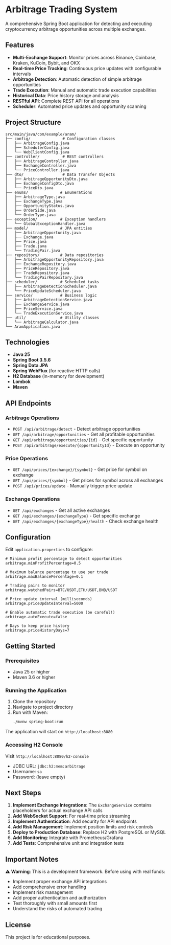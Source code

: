 # Arbitrage Trading System

A comprehensive Spring Boot application for detecting and executing cryptocurrency arbitrage opportunities across multiple exchanges.

## Features

- **Multi-Exchange Support**: Monitor prices across Binance, Coinbase, Kraken, KuCoin, Bybit, and OKX
- **Real-time Price Tracking**: Continuous price updates with configurable intervals
- **Arbitrage Detection**: Automatic detection of simple arbitrage opportunities
- **Trade Execution**: Manual and automatic trade execution capabilities
- **Historical Data**: Price history storage and analysis
- **RESTful API**: Complete REST API for all operations
- **Scheduler**: Automated price updates and opportunity scanning

## Project Structure

```
src/main/java/com/example/aram/
├── config/              # Configuration classes
│   ├── ArbitrageConfig.java
│   ├── SchedulerConfig.java
│   └── WebClientConfig.java
├── controller/          # REST controllers
│   ├── ArbitrageController.java
│   ├── ExchangeController.java
│   └── PriceController.java
├── dto/                 # Data Transfer Objects
│   ├── ArbitrageOpportunityDto.java
│   ├── ExchangeConfigDto.java
│   └── PriceDto.java
├── enums/              # Enumerations
│   ├── ArbitrageType.java
│   ├── ExchangeType.java
│   ├── OpportunityStatus.java
│   ├── OrderSide.java
│   └── OrderType.java
├── exception/          # Exception handlers
│   └── GlobalExceptionHandler.java
├── model/              # JPA entities
│   ├── ArbitrageOpportunity.java
│   ├── Exchange.java
│   ├── Price.java
│   ├── Trade.java
│   └── TradingPair.java
├── repository/         # Data repositories
│   ├── ArbitrageOpportunityRepository.java
│   ├── ExchangeRepository.java
│   ├── PriceRepository.java
│   ├── TradeRepository.java
│   └── TradingPairRepository.java
├── scheduler/          # Scheduled tasks
│   ├── ArbitrageDetectionScheduler.java
│   └── PriceUpdateScheduler.java
├── service/            # Business logic
│   ├── ArbitrageDetectionService.java
│   ├── ExchangeService.java
│   ├── PriceService.java
│   └── TradeExecutionService.java
├── util/               # Utility classes
│   └── ArbitrageCalculator.java
└── AramApplication.java
```

## Technologies

- **Java 25**
- **Spring Boot 3.5.6**
- **Spring Data JPA**
- **Spring WebFlux** (for reactive HTTP calls)
- **H2 Database** (in-memory for development)
- **Lombok**
- **Maven**

## API Endpoints

### Arbitrage Operations
- `POST /api/arbitrage/detect` - Detect arbitrage opportunities
- `GET /api/arbitrage/opportunities` - Get all profitable opportunities
- `GET /api/arbitrage/opportunities/{id}` - Get specific opportunity
- `POST /api/arbitrage/execute/{opportunityId}` - Execute an opportunity

### Price Operations
- `GET /api/prices/{exchange}/{symbol}` - Get price for symbol on exchange
- `GET /api/prices/{symbol}` - Get prices for symbol across all exchanges
- `POST /api/prices/update` - Manually trigger price update

### Exchange Operations
- `GET /api/exchanges` - Get all active exchanges
- `GET /api/exchanges/{exchangeType}` - Get specific exchange
- `GET /api/exchanges/{exchangeType}/health` - Check exchange health

## Configuration

Edit `application.properties` to configure:

```properties
# Minimum profit percentage to detect opportunities
arbitrage.minProfitPercentage=0.5

# Maximum balance percentage to use per trade
arbitrage.maxBalancePercentage=0.1

# Trading pairs to monitor
arbitrage.watchedPairs=BTC/USDT,ETH/USDT,BNB/USDT

# Price update interval (milliseconds)
arbitrage.priceUpdateInterval=5000

# Enable automatic trade execution (be careful!)
arbitrage.autoExecute=false

# Days to keep price history
arbitrage.priceHistoryDays=7
```

## Getting Started

### Prerequisites
- Java 25 or higher
- Maven 3.6 or higher

### Running the Application

1. Clone the repository
2. Navigate to project directory
3. Run with Maven:
   ```bash
   ./mvnw spring-boot:run
   ```

The application will start on `http://localhost:8080`

### Accessing H2 Console

Visit `http://localhost:8080/h2-console`
- JDBC URL: `jdbc:h2:mem:arbitrage`
- Username: `sa`
- Password: (leave empty)

## Next Steps

1. **Implement Exchange Integrations**: The `ExchangeService` contains placeholders for actual exchange API calls
2. **Add WebSocket Support**: For real-time price streaming
3. **Implement Authentication**: Add security for API endpoints
4. **Add Risk Management**: Implement position limits and risk controls
5. **Deploy to Production Database**: Replace H2 with PostgreSQL or MySQL
6. **Add Monitoring**: Integrate with Prometheus/Grafana
7. **Add Tests**: Comprehensive unit and integration tests

## Important Notes

⚠️ **Warning**: This is a development framework. Before using with real funds:
- Implement proper exchange API integrations
- Add comprehensive error handling
- Implement risk management
- Add proper authentication and authorization
- Test thoroughly with small amounts first
- Understand the risks of automated trading

## License

This project is for educational purposes.

